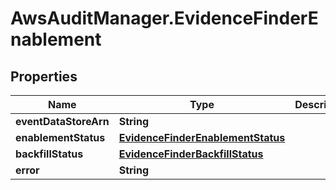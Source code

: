# AwsAuditManager.EvidenceFinderEnablement

## Properties

Name | Type | Description | Notes
------------ | ------------- | ------------- | -------------
**eventDataStoreArn** | **String** |  | [optional] 
**enablementStatus** | [**EvidenceFinderEnablementStatus**](EvidenceFinderEnablementStatus.md) |  | [optional] 
**backfillStatus** | [**EvidenceFinderBackfillStatus**](EvidenceFinderBackfillStatus.md) |  | [optional] 
**error** | **String** |  | [optional] 



